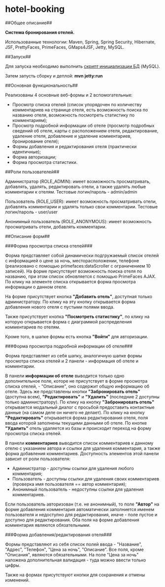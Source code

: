 hotel-booking
=============

##Общее описание##

**Система бронирования отелей.**

Использованные технологии: Maven, Spring, Spring Security, Hibernate, JSF,
PrettyFaces, PrimeFaces, GMaps4JSF, Jetty, MySQL.

##Запуск##

Для запуска необходимо выполнить [скрипт инициализации БД](src/main/resources/database.sql) (MySQL).

Затем запусть сборку и деплой: **mvn jetty:run**

##Основная функциональность##

Реализованы 4 основные веб-формы и 2 вспомогательные: 
 - Просмотр списка отелей (список упорядочен по количеству комментариев на странице отеля,
 есть возможность поиска по названию отеля, возможность посмотреть статистику по комментариям);
 - Просмотр подробной информации об отеле (просмотр подробных сведений об отеле,
 карты с расположением отеля,  редактирование, удаление отеля, добавление и удаление комментариев,
 бронирование отеля);
 - Формы добавления и редактирования отеля (практически идентичные);
 - Форма авторизации;
 - Форма просмотра статистики.
 
##Роли пользователей##

Администратор (ROLE_ADMIN): имеет возможность просматривать, добавлять, удалять, редактировать отели,
а также удалять любые комментарии к отелям. Тестовые логин/пароль - admin/admin

Пользователь (ROLE_USER): имеет возможность просматривать отели, добавлять комментарии
и удалять только свои комментарии. Тестовые логин/пароль - user/user

Анонимный пользователь (ROLE_ANONYMOUS): имеет возможность просматривать отели, добавлять комментарии.

##Описание форм##

###Форма просмотра списка отелей###

Форма представляет собой динамически подгружаемый список отелей с информацией о цене за ночь, месторасположении, телефоне (реализовано с помощью primefaces:dataScroller с ограничением 10 записей). На форме присутствует возможность поиска отеля по названию, при этом список обновляется с помощью PrimeFaces AJAX. По клику на элементе списка открывается форма просмотра информации о данном отеле.

На форме присутствует кнопка **"Добавить отель"**, доступная только администратору. По клику на эту кнопку открывается форма добавления нового отеля с пустыми полями ввода.

Также присутствует кнопка **"Посмотреть статистику"**, по клику на которую открывается форма с диаграммой распределения комментариев по отелям.

Кроме того, в шапке формы есть кнопка **"Войти"** для авторизации.

###Форма просмотра подробной информации об отеле###

Форма представляет из себя шапку, аналогичную шапке формы просмотра списка отелей и 2 панели - информация об отеле и комментарии.

В панели **информации об отеле** выводится только одно дополнительное поле, которе не присутствует в форме просмотра списка отелей, - "Описание", оно содержит общую информацию об отеле. Здесь же представлены кнопки **"Забронировать отель"** (доступна всем), **"Редактировать"** и **"Удалить"** (последние 2 доступны только администратору). По клику на кнопку **"Забронировать отель"** открывается модальный диалог с просьбой предоставить контактные данные (на самом деле он ничего не делает). По клику на кнопку **"Редактировать"** открывается форма редактирования отеля, поля ввода которой заполнены текущими данными об отеле. По кнопке **"Удалить"** отель удаляется из базы и происходит переход на форму просмотра списка отелей. 

В панели **комментариев** выводится список комментариев к данному отелю с указанием автора и ссылки для удаления комментария, а также форма добавления комментариев. Доступность элементов этой панели зависит от роли пользователя:
 - Администратор - доступны ссылки для удаления любого комментария;
 - Пользователь - доступны ссылки для удаления своих комментариев (проверка имя пользователя == автор комментария);
 - Анонимный пользователь - недоступны ссылки для удаления комментариев.

Если пользователь авторизован (т.е. не анонимный), то поле **"Автор"** на форме добавления комментария автоматически заполниется именем пользователя и недоступно для редактирования, иначе - поле пустое и доступно для редактирования. Оба поля на форме добавления комментария являются обязательными.

###Форма добавления/редактирования отеля###

Формы представляют из себя список полей ввода - "Название", "Адрес", "Телефон", "Цена за ночь", "Описание". Все поля, кроме "Описания", являются обязательными. На поле "Цена за ночь" наложена дополнительная валидация - туда можно ввести только цифры.

Также на формах присутствуют кнопки для сохранения и отмены изменений.
